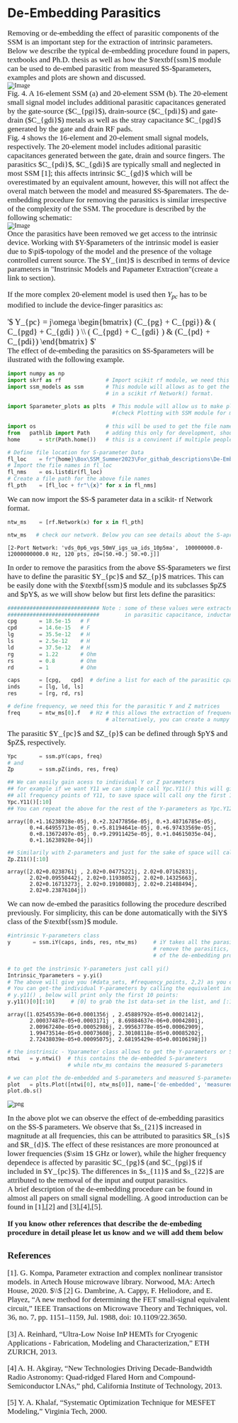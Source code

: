 # De-Embedding Parasitics

<span style="font-family:'Times New Roman'">
<div style="font-size:13pt;">
Removing or de-embedding the effect of parasitic components of the SSM is an important step for the extraction of intrinsic parameters. Below we describe the typical de-embedding procedure found in papers, textbooks and Ph.D. thesis as well as  how the $\textbf{ssm}$ module can be used to de-embed parasitic from measured $S-$parameters, examples and plots are shown and discussed. 
</div>

<img src="Figures/De_Embedding_Parasitics/SSM_16_and_22_elements.jpg" alt="Image" style="max-width:850px;">
<span style="font-family:'Times New Roman'">
<div style="font-size:13pt;">
Fig. 4. A 16-element SSM (a) and 20-element SSM (b). The 20-element small signal model includes additional parasitic capacitances generated by the gate-source ($C_{pgi}$), drain-source ($C_{pdi}$) and gate-drain ($C_{gdi}$) metals as well as the stray capacitance $C_{pgd}$ generated by the gate and drain RF pads. 
</div>

<span style="font-family:'Times New Roman'">
<div style="font-size:13pt;">
Fig. 4 shows the 16-element and 20-element small signal models, respectively. The 20-element model includes aditional parasitic capacitances generated between the gate, drain and source fingers. The parasitics  $C_{pdi}$, $C_{gdi}$ are typically small and neglected in most SSM [1]; this affects intrinsic $C_{gd}$ which will be overestimated by an equivalent amount, however, this will not affect the overal match between the model and measured $S-$parematers.
The de-embedding procedure for removing the parasitics is similar irrespective of the complexity of the SSM. The procedure is described by the following schematic:
</div>

<img src="Figures/De_Embedding_Parasitics/de_embedding.jpg" alt="Image" style="max-width:850px;">

<span style="font-family:'Times New Roman'">
<div style="font-size:13pt;">
Once the parasitics have been removed we get access to the intrinsic device. Working with $Y-$parameters of the intrinsic model is easier due to $\pi$-topology of the model and the presence of the voltage controlled current source. The $Y_{int}$ is described in terms of device parameters in "Instrinsic Models and Papameter Extraction"(create a link to section).

If the more complex 20-element model is used then $Y_{pc}$ has to be modified to include the device-finger parasitics as:
</div>
<div style="font-size:14pt;">    
'$
Y_{pc} = j\omega
\begin{bmatrix}
 (C_{pg} + C_{pgi}) &  ( C_{pgd} + C_{gdi} ) \\
( C_{pgd} + C_{gdi} ) &  (C_{pd} + C_{pdi})
\end{bmatrix}
$'

        
</div>

<span style="font-family:'Times New Roman'">
<div style="font-size:13pt;">
The effect of de-embeding the parasitics on $S-$parameters will be ilustrated with the following example.    
</div>


```python
import numpy as np
import skrf as rf              # Import scikit rf module, we need this to import the measured S-pars     
import ssm_models as ssm       # This module will allows as to get the de-embedded  Y and S-parameters 
                               # in a scikit rf Network() format.
    
import Sparameter_plots as plts  # This module will allow us to make plots and compare them easily 
                                 #(check Plotting with SSM module for mode details)
    
import os                      # this will be used to get the file names, in specified folders, automatically 
from   pathlib import Path     # adding this only for development, should be removed in the final version 
home      = str(Path.home())   # this is a convinent if multiple people share the same folder, should be removed in final version

# Define file location for S-parameter Data
fl_loc    = fr"{home}\Box\SSM_Summer2023\For_githab_descriptions\De-Embedding\data"
# Import the file names in fl_loc 
fl_nms    = os.listdir(fl_loc)
# Create a file path for the above file names
fl_pth    = [fl_loc + fr"\{x}" for x in fl_nms]

```

<span style="font-family:'Times New Roman'">
<div style="font-size:13pt;">
We can now import the $S-$ parameter data in a scikit- rf Network format.
</div>


```python
ntw_ms    = [rf.Network(x) for x in fl_pth] 
```


```python
ntw_ms   # check our network. Below you can see details about the S-aprameter measurements.
```




    [2-Port Network: 'vds_0p6_vgs_50mV_igs_ua_ids_10p5ma',  100000000.0-12000000000.0 Hz, 120 pts, z0=[50.+0.j 50.+0.j]]



<span style="font-family:'Times New Roman'">
<div style="font-size:13pt;">
In order to remove the parasitics from the above $S-$parameters we first have to define the parasitic $Y_{pc}$ and $Z_{p}$ matrices. This can be easily done with the $\textbf{ssm}$ module and its subclasses $pZ$ and $pY$, as we will show below but first lets define the parasitics:
</div>


```python
############################# Note : some of these values were extracted following procedure described 
#############################        in parasitic capacitance, inductances and resistances.
cpg       = 18.5e-15   # F
cpd       = 14.6e-15   # F
lg        = 35.5e-12   # H
ls        = 2.5e-12    # H
ld        = 37.5e-12   # H
rg        = 1.22       # Ohm
rs        = 0.8        # Ohm
rd        = 1          # Ohm

caps      = [cpg,   cpd]  # define a list for each of the parasitic cpacitances, inductances and resistances
inds      = [lg, ld, ls]
res       = [rg, rd, rs]

# define frequency, we need this for the parasitic Y and Z matrices
freq      = ntw_ms[0].f   # Hz # this allows the extraction of frequencies directly from measured S-parameter touchstone files.
                               # alternatively, you can create a numpy array with the frequency point manually.
```

<span style="font-family:'Times New Roman'">
<div style="font-size:13pt;">
The parasitic $Y_{pc}$ and $Z_{p}$ can be defined through  $pY$ and $pZ$, respectively. 
</div>


```python
Ypc       = ssm.pY(caps, freq)
# and 
Zp        = ssm.pZ(inds, res, freq)

## We can easily gain acess to individual Y or Z parameters
## for example if we want Y11 we can simple call Ypc.Y11() this will give
## all frequency points of Y11, to save space will call ony the first 10 points
Ypc.Y11()[:10]   
## You can repeat the above for the rest of the Y-parameters as Ypc.Y12(), Ypc.Y21() and Ypc.Y22()
```




    array([0.+1.16238928e-05j, 0.+2.32477856e-05j, 0.+3.48716785e-05j,
           0.+4.64955713e-05j, 0.+5.81194641e-05j, 0.+6.97433569e-05j,
           0.+8.13672497e-05j, 0.+9.29911425e-05j, 0.+1.04615035e-04j,
           0.+1.16238928e-04j])




```python
## Similarily with Z-parameters and just for the sake of space will call only the first 10 points
Zp.Z11()[:10]
```




    array([2.02+0.0238761j , 2.02+0.04775221j, 2.02+0.07162831j,
           2.02+0.09550442j, 2.02+0.11938052j, 2.02+0.14325663j,
           2.02+0.16713273j, 2.02+0.19100883j, 2.02+0.21488494j,
           2.02+0.23876104j])



<span style="font-family:'Times New Roman'">
<div style="font-size:13pt;">
We can now de-embed the parasitics following the procedure described previously. For simplicity, this can be done automatically with the $iY$ class of the $\textbf{ssm}$  module.
</div>


```python
#intrinsic Y-parameters class
y       = ssm.iY(caps, inds, res, ntw_ms)     # iY takes all the parasitics and the data from which we want to 
                                              # remove the parasitics, then it automatically performs steps 1-7
                                              # of the de-embedding procedure. Randomly chose the last dataset from ntw_ms
        
# to get the instrinsic Y-parameters just call yi()
Intrinsic_Yparameters = y.yi()
# The above will give you (#data_sets, #frequency_points, 2,2) as you can verify with Intrinsic_Yparameters.shape
# You can get-the individual Y-parameters by calling the equivalent individual Y-parameter, Y11 for example would be
# y.y11() , below will print only the first 10 points:
y.y11()[0][:10]     # [0] to grab the 1st data-set in the list, and [:10] to show just the 10 first 10 points
```




    array([1.02545539e-06+0.0001356j , 2.45889792e-05+0.00021412j,
           2.00037487e-05+0.0003171j , 8.69884637e-06+0.00042801j,
           2.00967240e-05+0.00052986j, 2.99563778e-05+0.00062909j,
           1.99473514e-05+0.00073608j, 2.30108118e-05+0.00085202j,
           2.72438039e-05+0.00095075j, 2.68195429e-05+0.00106198j])




```python
# the instrinsic - Yparameter class allows to get the Y-parameters or S-parameters in a scikit rf Network format
ntwi   = y.ntwi()  # this contains the de-embedded S-parameters
                   # while ntw_ms contains the measured S-parameters

```


```python
# we can plot the de-embedded and S-parameters and measured S-parameters using Sparameter_plots.
plot   = plts.Plot([ntwi[0], ntw_ms[0]], name=['de-embedded', 'measured']) # passing in a list of networks and a list of labels
plot.db.s()                                                                # for the data
```


    
![png](output_19_0.png)
    


<span style="font-family:'Times New Roman'">
<div style="font-size:13pt;">
In the above plot we can observe the effect of de-embedding parasitics on the $S-$ parameters. 
We observe that $s_{21}$ increased in magnitude at all frequencies, this can be attributed to parasitics $R_{s}$ and $R_{d}$.
The effect of these resistances are more pronounced at lower frequencies ($\sim 1$ GHz or lower), while the higher frequency dependece is affected by parasitic $C_{pg}$ (and $C_{pgi}$ if included in $Y_{pc}$). The differences in $s_{11}$ and $s_{22}$ are attributed to the removal of the input and output parasitics.
</div>

<span style="font-family:'Times New Roman'">
<div style="font-size:13pt;">
A brief description of the de-embedding procedure can be found in almost all papers on small signal modelling. A good introduction can be found in [1],[2] and [3],[4],[5].

    
$\textbf{If you know other references that describe the de-embeding procedure in detail please let us know and we will add them below}$
</div>

## References

<span style="font-family:'Times New Roman'">
<div style="font-size:13pt;">
[1]. G. Kompa, Parameter extraction and complex nonlinear transistor models. in Artech House microwave library. Norwood, MA: Artech House, 2020.
$\\$
[2] G. Dambrine, A. Cappy, F. Heliodore, and E. Playez, “A new method for determining the FET small-signal equivalent circuit,” IEEE Transactions on Microwave Theory and Techniques, vol. 36, no. 7, pp. 1151–1159, Jul. 1988, doi: 10.1109/22.3650.

[3] A. Reinhard, “Ultra-Low Noise InP HEMTs for Cryogenic Applications - Fabrication, Modeling and Characterization,” ETH ZURICH, 2013.

[4] A. H. Akgiray, “New Technologies Driving Decade-Bandwidth Radio Astronomy: Quad-ridged Flared Horn and Compound-Semiconductor LNAs,” phd, California Institute of Technology, 2013. 

[5]  Y. A. Khalaf, “Systematic Optimization Technique for MESFET Modeling,” Virginia Tech, 2000.  
</div>


```python

```
